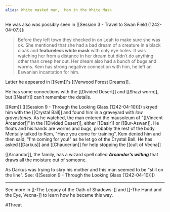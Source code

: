 ```yaml
---
alias: White masked man,  Man in the White Mask
---
```

He was also was possibly seen in [[Session 3 - Travel to Swan Field (1242-04-07)]]: 
> Before they left town they checked in on Leah to make sure she was ok. She mentioned that she had a bad dream of a creature in a black cloak and **featureless white mask** with only eye holes. It was watching her from a distance in her dream but didn’t do anything other than creep her out. Her dream also had a bunch of bugs and worms. Kem has strong negative connection with him, he left an Eswanian incantation for him.

Latter he appeared in [[Kem]]'s [[Verwood Forest Dreams]]. 

He has some connections with the [[Divided Desert]] and [[Shazi worm]], but [[Naefir]] can't remember the details.

[[Kem]] ([[Session 9 - Through the Looking Glass (1242-04-10)]]) skryed him with the [[Crystal Ball]] and found him in a graveyard with *low gravestones*. As he watched, the man entered the mausoleum of "[[Vincent Arcandor]]" in the [[Divided Desert]], either [[Dasir]] or [[Bur-Aswan]]. He floats and his hands are worms and bugs, probably the rest of the body. Mentally talked to Kem, "Have you come for training", Kem denied him and then said, "I'm coming for you!" as he let go of the Crystal Ball.  He has asked [[Darkus]] and [[Chaucerian]] for help stopping the [[cult of Vecna]]

[[Arcandor]], the family, has a wizard spell called ***Arcandor's wilting*** that draws all the moisture out of someone.  

As Darkus was trying to skry his mother and this man seemed to be "still on the line". See: ([[Session 9 - Through the Looking Glass (1242-04-10)]]) 

---

See more in [[-The Legacy of the Oath of Shadows-]] and [[-The Hand and the Eye, Vecna-]] to learn how he became this way. 

#Threat 

